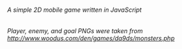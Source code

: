 ###### A simple 2D mobile game written in JavaScript
###### Player, enemy, and goal PNGs were taken from http://www.woodus.com/den/games/dq9ds/monsters.php
